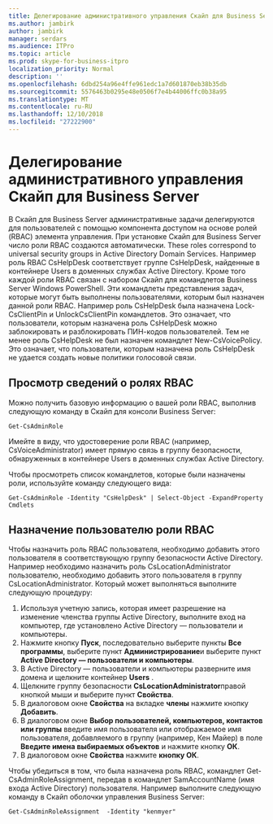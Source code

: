 ```yaml
---
title: Делегирование административного управления Скайп для Business Server
ms.author: jambirk
author: jambirk
manager: serdars
ms.audience: ITPro
ms.topic: article
ms.prod: skype-for-business-itpro
localization_priority: Normal
description: ''
ms.openlocfilehash: 6dbd254a96e4ffe961edc1a7d601870eb38b35db
ms.sourcegitcommit: 5576463b0295e48e0506f7e4b44006ffc0b38a95
ms.translationtype: MT
ms.contentlocale: ru-RU
ms.lasthandoff: 12/10/2018
ms.locfileid: "27222900"
---
```

# <a name="delegate-administrative-control-of-skype-for-business-server"></a>Делегирование административного управления Скайп для Business Server 

В Скайп для Business Server административные задачи делегируются для пользователей с помощью компонента доступом на основе ролей (RBAC) элемента управления. При установке Скайп для Business Server число роли RBAC создаются автоматически. These roles correspond to universal security groups in Active Directory Domain Services. Например роль RBAC CsHelpDesk соответствует группе CsHelpDesk, найденные в контейнере Users в доменных службах Active Directory. Кроме того каждой роли RBAC связан с набором Скайп для командлетов Business Server Windows PowerShell. Эти командлеты представления задач, которые могут быть выполнены пользователями, которым был назначен данной роли RBAC. Например роль CsHelpDesk была назначена Lock-CsClientPin и UnlockCsClientPin командлетов. Это означает, что пользователи, которым назначена роль CsHelpDesk можно заблокировать и разблокировать ПИН-кодов пользователей. Тем не менее роль CsHelpDesk не был назначен командлет New-CsVoicePolicy. Это означает, что пользователи, которым назначена роль CsHelpDesk не удается создать новые политики голосовой связи.

## <a name="viewing-information-about-rbac-roles"></a>Просмотр сведений о ролях RBAC

Можно получить базовую информацию о вашей роли RBAC, выполнив следующую команду в Скайп для консоли Business Server:

`Get-CsAdminRole`

Имейте в виду, что удостоверение роли RBAC (например, CsVoiceAdministrator) имеет прямую связь в группу безопасности, обнаруженных в контейнере Users в доменных службах Active Directory.

Чтобы просмотреть список командлетов, которые были назначены роли, используйте команду следующего вида:

`Get-CsAdminRole -Identity "CsHelpDesk" | Select-Object -ExpandProperty Cmdlets`

## <a name="assigning-an-rbac-role-to-a-user"></a>Назначение пользователю роли RBAC

Чтобы назначить роль RBAC пользователя, необходимо добавить этого пользователя в соответствующую группу безопасности Active Directory. Например необходимо назначить роль CsLocationAdministrator пользователю, необходимо добавить этого пользователя в группу CsLocationAdministrator. Который может выполняться выполните следующую процедуру:

1. Используя учетную запись, которая имеет разрешение на изменение членства группы Active Directory, выполните вход на компьютер, где установлено Active Directory — пользователи и компьютеры.
2. Нажмите кнопку **Пуск**, последовательно выберите пункты **Все программы**, выберите пункт **Администрирование**и выберите пункт **Active Directory — пользователи и компьютеры**.
3. В Active Directory — пользователи и компьютеры разверните имя домена и щелкните контейнер **Users** .
4. Щелкните группу безопасности **CsLocationAdministrator**правой кнопкой мыши и выберите пункт **Свойства**.
5. В диалоговом окне **Свойства** на вкладке **члены** нажмите кнопку **Добавить**.
6. В диалоговом окне **Выбор пользователей, компьютеров, контактов или группы** введите имя пользователя или отображаемое имя пользователя, добавляемого в группу (например, Кен Майер) в поле **Введите имена выбираемых объектов** и нажмите кнопку **ОК**.
7. В диалоговом окне **Свойства** нажмите **кнопку ОК**.

Чтобы убедиться в том, что была назначена роль RBAC, командлет Get-CsAdminRoleAssignment, передав в командлет SamAccountName (имя входа Active Directory) пользователя. Например выполните следующую команду в Скайп оболочки управления Business Server:

`Get-CsAdminRoleAssignment  -Identity "kenmyer"`